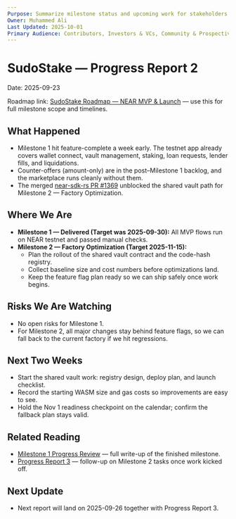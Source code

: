 ```yaml
---
Purpose: Summarize milestone status and upcoming work for stakeholders.
Owner: Muhammed Ali
Last Updated: 2025-10-01
Primary Audience: Contributors, Investors & VCs, Community & Prospective Users
---
```


# SudoStake — Progress Report 2

Date: 2025-09-23

Roadmap link: [SudoStake Roadmap — NEAR MVP & Launch](./sudostake-roadmap-near-mvp.md) — use this for full milestone scope and timelines.

## What Happened
- Milestone 1 hit feature-complete a week early. The testnet app already covers wallet connect, vault management, staking, loan requests, lender fills, and liquidations.
- Counter-offers (amount-only) are in the post–Milestone 1 backlog, and the marketplace runs cleanly without them.
- The merged [near-sdk-rs PR #1369](https://github.com/near/near-sdk-rs/pull/1369) unblocked the shared vault path for Milestone 2 — Factory Optimization.

## Where We Are
- **Milestone 1 — Delivered (Target was 2025-09-30):** All MVP flows run on NEAR testnet and passed manual checks.
- **Milestone 2 — Factory Optimization (Target 2025-11-15):**
  - Plan the rollout of the shared vault contract and the code-hash registry.
  - Collect baseline size and cost numbers before optimizations land.
  - Keep the feature flag plan ready so we can ship safely once work begins.

## Risks We Are Watching
- No open risks for Milestone 1.
- For Milestone 2, all major changes stay behind feature flags, so we can fall back to the current factory if we hit regressions.

## Next Two Weeks
- Start the shared vault work: registry design, deploy plan, and launch checklist.
- Record the starting WASM size and gas costs so improvements are easy to see.
- Hold the Nov 1 readiness checkpoint on the calendar; confirm the fallback plan stays valid.

## Related Reading
- [Milestone 1 Progress Review](./sudostake-m1-progress.md) — full write-up of the finished milestone.
- [Progress Report 3](./progress-report-3.md) — follow-up on Milestone 2 tasks once work kicked off.

## Next Update
- Next report will land on 2025-09-26 together with Progress Report 3.
